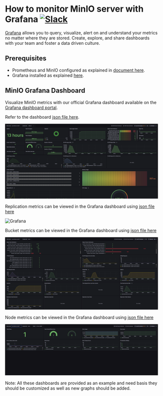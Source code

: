 # How to monitor MinIO server with Grafana [![Slack](https://slack.min.io/slack?type=svg)](https://slack.min.io)

[Grafana](https://grafana.com/) allows you to query, visualize, alert on and understand your metrics no matter where they are stored. Create, explore, and share dashboards with your team and foster a data driven culture.

## Prerequisites

- Prometheus and MinIO configured as explained in [document here](https://github.com/minio/minio/blob/master/docs/metrics/prometheus/README.md).
- Grafana installed as explained [here](https://grafana.com/grafana/download).

## MinIO Grafana Dashboard

Visualize MinIO metrics with our official Grafana dashboard available on the [Grafana dashboard portal](https://grafana.com/grafana/dashboards/13502).

Refer to the dashboard [json file here](https://raw.githubusercontent.com/minio/minio/master/docs/metrics/prometheus/grafana/minio-dashboard.json).

![Grafana](https://raw.githubusercontent.com/minio/minio/master/docs/metrics/prometheus/grafana/grafana-minio.png)

Replication metrics can be viewed in the Grafana dashboard using [json file here](https://raw.githubusercontent.com/minio/minio/master/docs/metrics/prometheus/grafana/replication/minio-replication.json)

![Grafana](https://raw.githubusercontent.com/minio/minio/master/docs/metrics/prometheus/grafana/replication/grafana-replication.png)

Bucket metrics can be viewed in the Grafana dashboard using [json file here](https://raw.githubusercontent.com/minio/minio/master/docs/metrics/prometheus/grafana/bubcket/minio-bucket.json)

![Grafana](https://raw.githubusercontent.com/minio/minio/master/docs/metrics/prometheus/grafana/bucket/grafana-bucket.png)

Node metrics can be viewed in the Grafana dashboard using [json file here](https://raw.githubusercontent.com/minio/minio/master/docs/metrics/prometheus/grafana/node/minio-node.json)

![Grafana](https://raw.githubusercontent.com/minio/minio/master/docs/metrics/prometheus/grafana/node/grafana-node.png)

Note: All these dashboards are provided as an example and need basis they should be customized as well as new graphs should be added.

